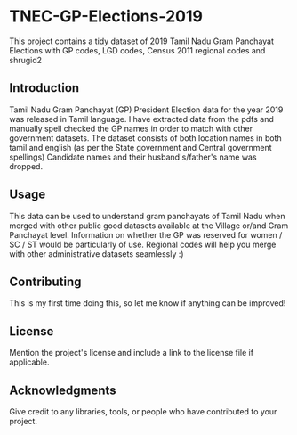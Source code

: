 # TNEC-GP-Elections-2019

This project contains a tidy dataset of 2019 Tamil Nadu Gram Panchayat Elections with GP codes, LGD codes, Census 2011 regional codes and shrugid2

## Introduction

Tamil Nadu Gram Panchayat (GP) President Election data for the year 2019 was released in Tamil language.
I have extracted data from the pdfs and manually spell checked the GP names in order to match with other government datasets.
The dataset consists of both location names in both tamil and english (as per the State government and Central government spellings)
Candidate names and their husband's/father's name was dropped. 


## Usage
This data can be used to understand gram panchayats of Tamil Nadu when merged with other public good datasets available at the Village or/and Gram Panchayat level.
Information on whether the GP was reserved for women / SC / ST would be particularly of use.
Regional codes will help you merge with other administrative datasets seamlessly :)


## Contributing

This is my first time doing this, so let me know if anything can be improved!

## License

Mention the project's license and include a link to the license file if applicable.

## Acknowledgments

Give credit to any libraries, tools, or people who have contributed to your project.
